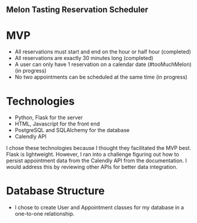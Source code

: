 ## Melon Tasting Reservation Scheduler

# MVP
- All reservations must start and end on the hour or half hour (completed)
- All reservations are exactly 30 minutes long (completed)
- A user can only have 1 reservation on a calendar date (#tooMuchMelon) (in progress)
- No two appointments can be scheduled at the same time (in progress)


# Technologies
- Python, Flask for the server
- HTML, Javascript for the front end
- PostgreSQL and SQLAlchemy for the database
- Calendly API

I chose these technologies because I thought they facilitated the MVP best. Flask is lightweight. However, I ran into a challenge figuring out how to persist appointment data from the Calendly API from the documentation. I would address this by reviewing other APIs for better data integration.

# Database Structure
- I chose to create User and Appointment classes for my database in a one-to-one relationship.

